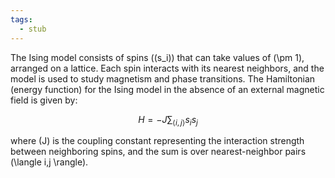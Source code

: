 ```yaml
---
tags:
  - stub
---
```


The Ising model consists of spins (\(s_i\)) that can take values of \(\pm 1\), arranged on a lattice. Each spin interacts with its nearest neighbors, and the model is used to study magnetism and phase transitions. The Hamiltonian (energy function) for the Ising model in the absence of an external magnetic field is given by:

$$ H = -J \sum_{\langle i,j \rangle} s_i s_j $$

where \(J\) is the coupling constant representing the interaction strength between neighboring spins, and the sum is over nearest-neighbor pairs \(\langle i,j \rangle\).
